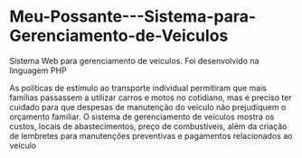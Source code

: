 # Meu-Possante---Sistema-para-Gerenciamento-de-Veiculos
Sistema Web para gerenciamento de veiculos. Foi desenvolvido na linguagem PHP

As políticas de estímulo ao transporte individual permitiram que mais
famílias passassem a utilizar carros e motos no cotidiano, mas é preciso ter cuidado
para que despesas de manutenção do veículo não prejudiquem o orçamento
familiar. O sistema de gerenciamento de veículos mostra os custos, locais de
abastecimentos, preço de combustíveis, além da criação de lembretes para
manutenções preventivas e pagamentos relacionados ao veículo
